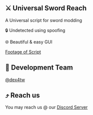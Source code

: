 ## ⚔️ Universal Sword Reach
A Universal script for sword modding
<p>🔒 Undetected using spoofing</p>
<p>🌐 Beautiful & easy GUI</p>

[Footage of Script](https://www.youtube.com/watch?v=MJCcF_JZ4T0)

## 👤 Development Team
[@dex4tw](https://github.com/dex4tw)

## ⤴️ Reach us
You may reach us @ our [Discord Server](https://discord.gg/subdomain)
